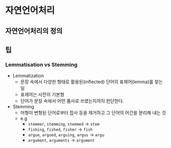 # 자연언어처리

## 자연언어처리의 정의

## 팁

### Lemmatisation vs Stemming

- Lemmatization
  - 문장 속에서 다양한 형태로 활용된(inflected) 단어의 표제어(lemma)를 찾는 일
  - 표제어는 사전의 기본형
  - 단어가 문장 속에서 어떤 품사로 쓰였는지까지 판단한다.
- Stemming
  - 어형이 변형된 단어로부터 접사 등을 제거하고 그 단어의 어간을 분리해 내는 것
  - e.g
    - `stemmer`, `stemming`, `stemmed` -> `stem`
    - `fishing`, `fished`, `fisher` -> `fish`
    - `argue`, `argued`, `arguing`, `argus` -> `argu`
    - `argument`, `arguments` -> `argument`
